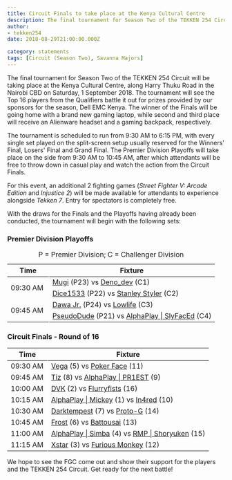```yaml
---
title: Circuit Finals to take place at the Kenya Cultural Centre
description: The final tournament for Season Two of the TEKKEN 254 Circuit will be taking place at the Kenya Cultural Centre on Saturday, 1 September 2018.
author:
- tekken254
date: 2018-08-29T21:00:00.000Z

category: statements
tags: [Circuit (Season Two), Savanna Majors]
---
```

<p>The final tournament for Season Two of the TEKKEN 254 Circuit will be taking place at the Kenya Cultural Centre, along Harry Thuku Road in the Nairobi CBD on Saturday, 1 September 2018. The tournament will see the Top 16 players from the Qualifiers battle it out for prizes provided by our sponsors for the season, Dell EMC Kenya. The winner of the Finals will be going home with a brand new gaming laptop, while second and third place will receive an Alienware headset and a gaming backpack, respectively.</p>
<p>The tournament is scheduled to run from 9:30 AM to 6:15 PM, with every single set played on the split-screen setup usually reserved for the Winners' Final, Losers' Final and Grand Final. The Premier Division Playoffs will take place on the side from 9:30 AM to 10:45 AM, after which attendants will be free to throw down in casual play and watch the action from the Circuit Finals.</p>
<p>For this event, an additional 2 fighting games (<em>Street Fighter V: Arcade Edition</em> and <em>Injustice 2</em>) will be made available for attendants to experience alongside <em>Tekken 7</em>. Entry for spectators is completely free.</p>
<p>With the draws for the Finals and the Playoffs having already been conducted, the tournament will begin with the following sets:</p>

<h3 class="semi-bold uppercase">Premier Division Playoffs</h3>
<table class="table table-responsive-lg post-table">
    <caption class="text-white">P = Premier Division; C = Challenger Division</caption>
    <thead>
        <tr>
            <th class="text-center" width="20%">Time</th>
            <th>Fixture</th>
        </tr>
    </thead>
    <tbody>
        <tr>
            <td class="align-middle text-center" rowspan="2" style="border-right: 1px solid white;">09:30 AM</td>
            <td>
                <a href="/fight-night/profile.html?id=7479116" target="_blank">Mugi</a> (P23) vs <a href="/fight-night/profile.html?id=2782272" target="_blank">Deno_dev</a> (C1)
            </td>
        </tr>
        <tr>
            <td>
                <a href="/fight-night/profile.html?id=2875928" target="_blank">Dice1533</a> (P22) vs <a href="/fight-night/profile.html?id=1998890" target="_blank">Stanley Styler</a> (C2)
            </td>
        </tr>
        <tr>
            <td class="align-middle text-center" rowspan="2" style="border-right: 1px solid white;">09:45 AM</td>
            <td>
                <a href="/fight-night/profile.html?id=3027689" target="_blank">Dawa Jr.</a> (P24) vs <a href="/fight-night/profile.html?id=6265787" target="_blank">Lowlife</a> (C3)
            </td>
        </tr>
        <tr>
            <td>
                <a href="/fight-night/profile.html?id=0051349" target="_blank">PseudoDude</a> (P21) vs <a href="/fight-night/profile.html?id=3797413" target="_blank">AlphaPlay | SlyFacEd</a> (C4)
            </td>
        </tr>
    </tbody>
</table>

<h3 class="semi-bold uppercase">Circuit Finals - Round of 16</h3>
<table class="table table-responsive-lg post-table">
    <thead>
        <tr>
            <th class="text-center" width="20%">Time</th>
            <th>Fixture</th>
        </tr>
    </thead>
    <tbody>
        <tr>
            <td class="align-middle text-center" style="border-right: 1px solid white;">09:30 AM</td>
            <td>
                <a href="/fight-night/profile.html?id=7167649" target="_blank">Vega</a> (5) vs <a href="/fight-night/profile.html?id=4291033" target="_blank">Poker Face</a> (11)
            </td>
        </tr>
        <tr>
            <td class="align-middle text-center" style="border-right: 1px solid white;">09:45 AM</td>
            <td>
                <a href="/fight-night/profile.html?id=4449622" target="_blank">Tiz</a> (8) vs <a href="/fight-night/profile.html?id=8665351" target="_blank">AlphaPlay | PR1EST</a> (9)
            </td>
        </tr>
        <tr>
            <td class="align-middle text-center" style="border-right: 1px solid white;">10:00 AM</td>
            <td>
                <a href="/fight-night/profile.html?id=4092983" target="_blank">DVK</a> (2) vs <a href="/fight-night/profile.html?id=9970940" target="_blank">Flurryfists</a> (16)
            </td>
        </tr>
        <tr>
            <td class="align-middle text-center" style="border-right: 1px solid white;">10:15 AM</td>
            <td>
                <a href="/fight-night/profile.html?id=2907096" target="_blank">AlphaPlay | Mickey</a> (1) vs <a href="/fight-night/profile.html?id=7900514" target="_blank">In4red</a> (10)
            </td>
        </tr>
        <tr>
            <td class="align-middle text-center" style="border-right: 1px solid white;">10:30 AM</td>
            <td>
                <a href="/fight-night/profile.html?id=0749083" target="_blank">Darktempest</a> (7) vs <a href="/fight-night/profile.html?id=2447761" target="_blank">Proto-G</a> (14)
            </td>
        </tr>
        <tr>
            <td class="align-middle text-center" style="border-right: 1px solid white;">10:45 AM</td>
            <td>
                <a href="/fight-night/profile.html?id=4644523" target="_blank">Frost</a> (6) vs <a href="/fight-night/profile.html?id=0145831" target="_blank">Battousai</a> (13)
            </td>
        </tr>
        <tr>
            <td class="align-middle text-center" style="border-right: 1px solid white;">11:00 AM</td>
            <td>
                <a href="/fight-night/profile.html?id=2685183" target="_blank">AlphaPlay | Simba</a> (4) vs <a href="/fight-night/profile.html?id=1677506" target="_blank">RMP | Shoryuken</a> (15)
            </td>
        </tr>
        <tr>
            <td class="align-middle text-center" style="border-right: 1px solid white;">11:15 AM</td>
            <td>
                <a href="/fight-night/profile.html?id=4183920" target="_blank">Xstar</a> (3) vs <a href="/fight-night/profile.html?id=3798058" target="_blank">Furious Monkey</a> (12)
            </td>
        </tr>
    </tbody>
</table>

<p>We hope to see the FGC come out and show their support for the players and the TEKKEN 254 Circuit. Get ready for the next battle!</p>